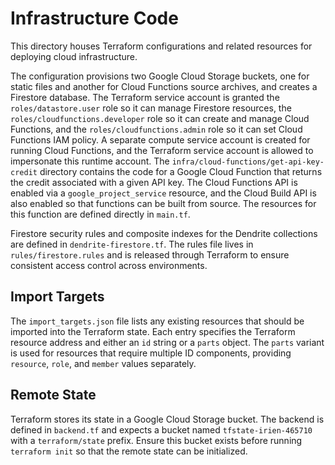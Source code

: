 # Infrastructure Code

This directory houses Terraform configurations and related resources for deploying cloud infrastructure.

The configuration provisions two Google Cloud Storage buckets, one for static
files and another for Cloud Functions source archives, and creates a
Firestore database. The Terraform service account is granted the
`roles/datastore.user` role so it can manage Firestore resources, the
`roles/cloudfunctions.developer` role so it can create and manage Cloud
Functions, and the `roles/cloudfunctions.admin` role so it can set Cloud
Functions IAM policy. A separate compute service account is created for running
Cloud Functions, and the Terraform service account is allowed to
impersonate this runtime account. The `infra/cloud-functions/get-api-key-credit` directory contains the code
for a Google Cloud Function that returns the credit associated with a given API
key. The
Cloud Functions API is enabled via a `google_project_service` resource, and the
Cloud Build API is also enabled so that functions can be built from source. The
resources for this function are defined directly in `main.tf`.

Firestore security rules and composite indexes for the Dendrite collections are
defined in `dendrite-firestore.tf`. The rules file lives in `rules/firestore.rules`
and is released through Terraform to ensure consistent access control across
environments.

## Import Targets

The `import_targets.json` file lists any existing resources that should be
imported into the Terraform state. Each entry specifies the Terraform resource
address and either an `id` string or a `parts` object. The `parts` variant is
used for resources that require multiple ID components, providing `resource`,
`role`, and `member` values separately.

## Remote State

Terraform stores its state in a Google Cloud Storage bucket. The backend is
defined in `backend.tf` and expects a bucket named `tfstate-irien-465710` with a
`terraform/state` prefix. Ensure this bucket exists before running
`terraform init` so that the remote state can be initialized.
